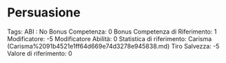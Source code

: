# Persuasione

Tags: ABI
: No
Bonus Competenza: 0
Bonus Competenza di Riferimento: 1
Modificatore: -5
Modificatore  Abilità: 0
Statistica di riferimento: Carisma (Carisma%2091b4521e1ff64d669e74d3278e945838.md)
Tiro Salvezza: -5
Valore di riferimento: 0